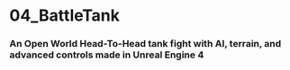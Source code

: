 # 04_BattleTank
### An Open World Head-To-Head tank fight with AI, terrain, and advanced controls made in Unreal Engine 4
